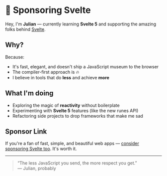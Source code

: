 # 🧡 Sponsoring Svelte

Hey, I'm **Julian** — currently learning **Svelte 5** and supporting the amazing folks behind [Svelte](https://svelte.dev).

## Why?

Because:
- It's fast, elegant, and doesn't ship a JavaScript museum to the browser
- The compiler-first approach is 🔥
- I believe in tools that do **less** and achieve **more**

## What I'm doing

- Exploring the magic of **reactivity** without boilerplate
- Experimenting with **Svelte 5** features (like the new runes API)
- Refactoring side projects to drop frameworks that make me sad

## Sponsor Link

If you're a fan of fast, simple, and beautiful web apps — [consider sponsoring Svelte too](https://github.com/sponsors/sveltejs). It's worth it.

---

> “The less JavaScript you send, the more respect you get.”  
> — Julian, probably

